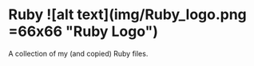 # Ruby ![alt text](img/Ruby_logo.png =66x66 "Ruby Logo")

A collection of my (and copied) Ruby files.
